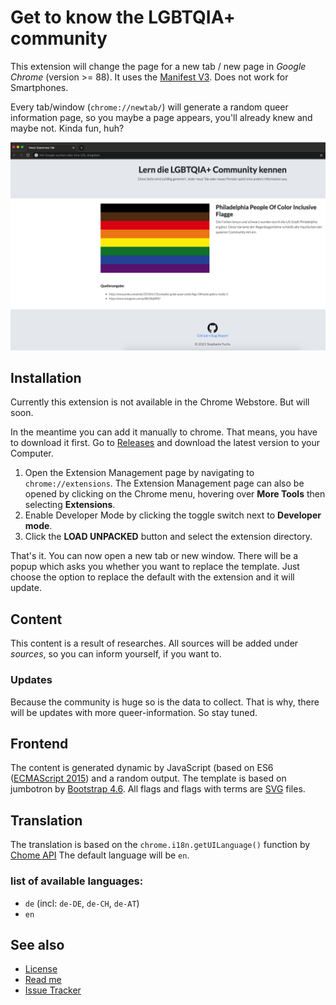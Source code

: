 # Get to know the LGBTQIA+ community

This extension will change the page for a new tab / new page in _Google Chrome_ (version >= 88). It uses
the [Manifest V3](https://developer.chrome.com/docs/extensions/mv3/intro/). Does not work for Smartphones.

Every tab/window (`chrome://newtab/`) will generate a random queer information page, so you maybe a page appears, you'll
already knew and maybe not. Kinda fun, huh?

![Screenshot for the extension](images/screenshots/screenshot-new-tab.png)

## Installation

Currently this extension is not available in the Chrome Webstore. But will soon.

In the meantime you can add it manually to chrome. That means, you have to download it first. Go
to [Releases](https://github.com/stephfuchs/queer-custom-chrome-tab/releases) and download the latest version to your
Computer.

1. Open the Extension Management page by navigating to `chrome://extensions`. The Extension Management page can also be
   opened by clicking on the Chrome menu, hovering over **More Tools** then selecting **Extensions**.
1. Enable Developer Mode by clicking the toggle switch next to **Developer mode**.
1. Click the **LOAD UNPACKED** button and select the extension directory.

That's it. You can now open a new tab or new window. There will be a popup which asks you whether you want to replace
the template. Just choose the option to replace the default with the extension and it will update.

## Content

This content is a result of researches. All sources will be added under _sources_, so you can inform yourself, if you
want to.

### Updates

Because the community is huge so is the data to collect. That is why, there will be updates with more queer-information.
So stay tuned.

## Frontend

The content is generated dynamic by JavaScript (based on
ES6 ([ECMAScript 2015](https://www.w3schools.com/js/js_es6.asp)) and a random output. The template is based on jumbotron
by [Bootstrap 4.6](https://getbootstrap.com/docs/4.6/getting-started/introduction/). All flags and flags with terms
are [SVG](https://www.w3schools.com/graphics/svg_intro.asp) files.

## Translation

The translation is based on the `chrome.i18n.getUILanguage()` function
by [Chome API](https://developer.chrome.com/docs/extensions/reference/)  The default language will be `en`.

### list of available languages:

- `de` (incl: `de-DE`, `de-CH`, `de-AT`)
- `en`

## See also

- [License](https://github.com/stephfuchs/queer-custom-chrome-tab/LICENSE)
- [Read me](https://github.com/stephfuchs/queer-custom-chrome-tab/README.md)
- [Issue Tracker](https://github.com/stephfuchs/queer-custom-chrome-tab/issues)

